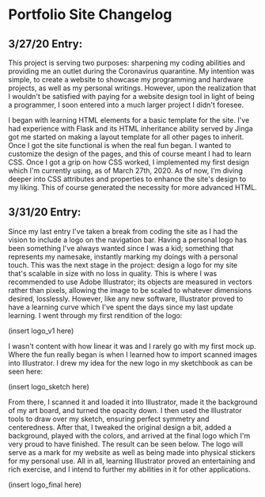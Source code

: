 # Portfolio Site Changelog

## 3/27/20 Entry:

  This project is serving two purposes: sharpening my coding abilities and providing me an outlet during the Coronavirus quarantine. My intention was simple, to create a website to showcase my programming and hardware projects, as well as my personal writings. However, upon the realization that I wouldn't be satisfied with paying for a website design tool in light of being a programmer, I soon entered into a much larger project I didn't foresee.

  I began with learning HTML elements for a basic template for the site. I've had experience with Flask and its HTML inheritance ability served by Jinga got me started on making a layout template for all other pages to inherit. Once I got the site functional is when the real fun began. I wanted to customize the design of the pages, and this of course meant I had to learn CSS. Once I got a grip on how CSS worked, I implemented my first design which I'm currently using, as of March 27th, 2020. As of now, I'm diving deeper into CSS attributes and properties to enhance the site's design to my liking. This of course generated the necessity for more advanced HTML.

## 3/31/20 Entry:

  Since my last entry I've taken a break from coding the site as I had the vision to include a logo on the navigation bar. Having a personal logo has been something I've always wanted since I was a kid; something that represents my namesake, instantly marking my doings with a personal touch.  This was the next stage in the project: design a logo for my site that's scalable in size with no loss in quality. This is where I was recommended to use Adobe Illustrator; its objects are measured in vectors rather than pixels, allowing the image to be scaled to whatever dimensions desired, losslessly. However, like any new software, Illustrator proved to have a learning curve which I've spent the days since my last update learning. I went through my first rendition of the logo:

  (insert logo_v1 here)

  I wasn't content with how linear it was and I rarely go with my first mock up. Where the fun really began is when I learned how to import scanned images into Illustrator. I drew my idea for the new logo in my sketchbook as can be seen here:

  (insert logo_sketch here)

  From there, I scanned it and loaded it into Illustrator, made it the background of my art board, and turned the opacity down. I then used the Illustrator tools to draw over my sketch, ensuring perfect symmetry and centeredness. After that, I tweaked the original design a bit, added a background, played with the colors, and arrived at the final logo which I'm very proud to have finished. The result can be seen below.  The logo will serve as a mark for my website as well as being made into physical stickers for my personal use. All in all, learning Illustrator proved an entertaining and rich exercise, and I intend to further my abilities in it for other applications.

  (insert logo_final here)
